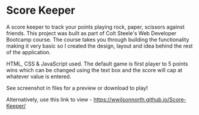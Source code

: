 # Score Keeper
A score keeper to track your points playing rock, paper, scissors against friends. This project was built as part of Colt Steele's Web Developer Bootcamp course. The course takes you through building the functionality making it very basic so I created the design, layout and idea behind the rest of the application.

HTML, CSS & JavaScript used. The default game is first player to 5 points wins which can be changed using the text box and the score will cap at whatever value is entered.

See screenshot in files for a preview or download to play!

Alternatively, use this link to view - https://wwilsonnorth.github.io/Score-Keeper/
